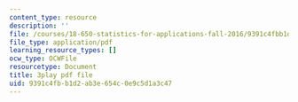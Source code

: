 ```yaml
---
content_type: resource
description: ''
file: /courses/18-650-statistics-for-applications-fall-2016/9391c4fbb1d2ab3e654c0e9c5d1a3c47_TSkDZbGS94k.pdf
file_type: application/pdf
learning_resource_types: []
ocw_type: OCWFile
resourcetype: Document
title: 3play pdf file
uid: 9391c4fb-b1d2-ab3e-654c-0e9c5d1a3c47
---
```

